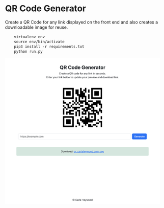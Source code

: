 # QR Code Generator
Create a QR Code for any link displayed on the front end and also creates a downloadable image for reuse. 

```
    virtualenv env
    source env/bin/activate
    pip3 install -r requirements.txt
    python run.py
```

<img src="https://raw.githubusercontent.com/CarlaHeywood/QrCodeGenerator/main/Screenshot.png">
